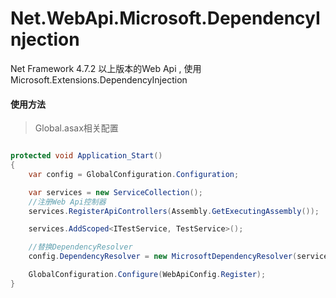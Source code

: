 # Net.WebApi.Microsoft.DependencyInjection
Net Framework 4.7.2 以上版本的Web Api , 使用Microsoft.Extensions.DependencyInjection

#### 使用方法

> Global.asax相关配置

```c#

protected void Application_Start()
{
    var config = GlobalConfiguration.Configuration;

    var services = new ServiceCollection();
    //注册Web Api控制器
    services.RegisterApiControllers(Assembly.GetExecutingAssembly());

    services.AddScoped<ITestService, TestService>();

    //替换DependencyResolver
    config.DependencyResolver = new MicrosoftDependencyResolver(services.BuildServiceProvider());

    GlobalConfiguration.Configure(WebApiConfig.Register);
}

```

